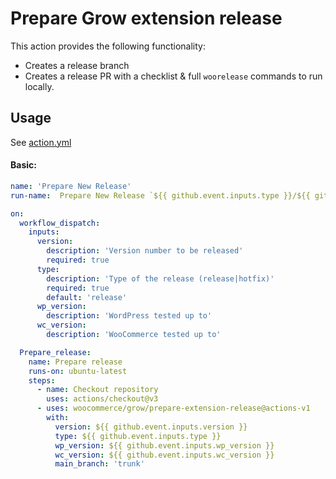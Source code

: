 # Prepare Grow extension release

This action provides the following functionality:

- Creates a release branch
- Creates a release PR with a checklist & full `woorelease` commands to run locally.

## Usage

See [action.yml](action.yml)

#### Basic:

```yaml
name: 'Prepare New Release'
run-name:  Prepare New Release `${{ github.event.inputs.type }}/${{ github.event.inputs.version }}` by @${{ github.actor }}

on:
  workflow_dispatch:
    inputs:
      version:
        description: 'Version number to be released'
        required: true
      type:
        description: 'Type of the release (release|hotfix)'
        required: true
        default: 'release'
      wp_version:
        description: 'WordPress tested up to'
      wc_version:
        description: 'WooCommerce tested up to'

  Prepare_release:
    name: Prepare release
    runs-on: ubuntu-latest
    steps:
      - name: Checkout repository
        uses: actions/checkout@v3
      - uses: woocommerce/grow/prepare-extension-release@actions-v1
        with:
          version: ${{ github.event.inputs.version }}
          type: ${{ github.event.inputs.type }}
          wp_version: ${{ github.event.inputs.wp_version }}
          wc_version: ${{ github.event.inputs.wc_version }}
          main_branch: 'trunk'
```
